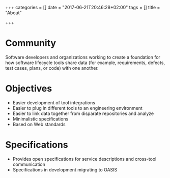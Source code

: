 +++
categories = []
date = "2017-06-21T20:46:28+02:00"
tags = []
title = "About"

+++

# Community

Software developers and organizations working to create a foundation for how software lifecycle tools share data (for example, requirements, defects, test cases, plans, or code) with one another.

# Objectives

* Easier development of tool integrations
* Easier to plug in different tools to an engineering environment
* Easier to link data together from disparate repositories and analyze
* Minimalistic specifications
* Based on Web standards

# Specifications

* Provides open specifications for service descriptions and cross-tool communication
* Specifications in development migrating to OASIS

